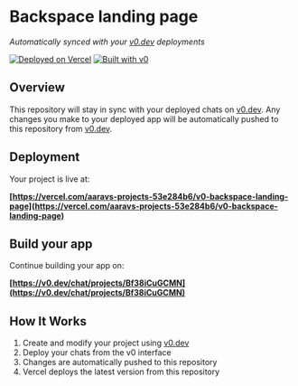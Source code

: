 # Backspace landing page

*Automatically synced with your [v0.dev](https://v0.dev) deployments*

[![Deployed on Vercel](https://img.shields.io/badge/Deployed%20on-Vercel-black?style=for-the-badge&logo=vercel)](https://vercel.com/aaravs-projects-53e284b6/v0-backspace-landing-page)
[![Built with v0](https://img.shields.io/badge/Built%20with-v0.dev-black?style=for-the-badge)](https://v0.dev/chat/projects/Bf38iCuGCMN)

## Overview

This repository will stay in sync with your deployed chats on [v0.dev](https://v0.dev).
Any changes you make to your deployed app will be automatically pushed to this repository from [v0.dev](https://v0.dev).

## Deployment

Your project is live at:

**[https://vercel.com/aaravs-projects-53e284b6/v0-backspace-landing-page](https://vercel.com/aaravs-projects-53e284b6/v0-backspace-landing-page)**

## Build your app

Continue building your app on:

**[https://v0.dev/chat/projects/Bf38iCuGCMN](https://v0.dev/chat/projects/Bf38iCuGCMN)**

## How It Works

1. Create and modify your project using [v0.dev](https://v0.dev)
2. Deploy your chats from the v0 interface
3. Changes are automatically pushed to this repository
4. Vercel deploys the latest version from this repository